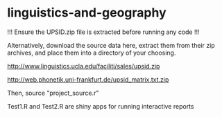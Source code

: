 # linguistics-and-geography
!!! Ensure the UPSID.zip file is extracted before running any code !!!

Alternatively, download the source data here, extract them from their zip archives, and place them into a directory of your choosing.
 
 http://www.linguistics.ucla.edu/faciliti/sales/upsid.zip
 
 http://web.phonetik.uni-frankfurt.de/upsid_matrix.txt.zip
 
 Then, source "project_source.r"
 
 Test1.R and Test2.R are shiny apps for running interactive reports
